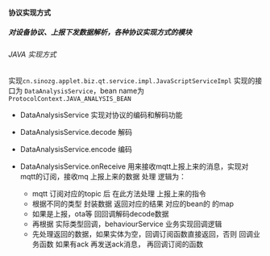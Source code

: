 #### 协议实现方式
##### 对设备协议、上报下发数据解析，各种协议实现方式的模块
###### JAVA 实现方式
 实现`cn.sinozg.applet.biz.qt.service.impl.JavaScriptServiceImpl` 实现的接口为 `DataAnalysisService`，bean name为 `ProtocolContext.JAVA_ANALYSIS_BEAN`
 - DataAnalysisService 实现对协议的编码和解码功能
 - DataAnalysisService.decode 解码
 - DataAnalysisService.encode 编码
 - DataAnalysisService.onReceive 用来接收mqtt上报上来的消息，实现对mqtt的订阅，接收mq 上报上来的数据 处理 逻辑为：

   - mqtt 订阅对应的topic 后 在此方法处理 上报上来的指令
   - 根据不同的类型 封装数据 返回对应的结果  对应的bean的 的map
   - 如果是上报，ota等 回回调解码decode数据
   - 再根据 实际类型回调，behaviourService 业务实现回调逻辑
   - 先处理返回的数据，如果实体为空，回调订阅函数直接返回，否则 回调业务函数 如果有ack 再发送ack消息， 再回调订阅的函数
 
